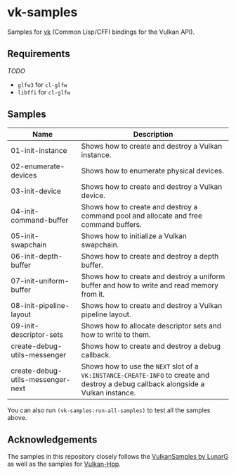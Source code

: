 # vk-samples
Samples for [vk](https://github.com/JolifantoBambla/vk) (Common Lisp/CFFI bindings for the Vulkan API).

## Requirements
*TODO*

* `glfw3` for `cl-glfw`
* `libffi` for `cl-glfw`

## Samples
| Name | Description |
| -----| ----------- |
| 01-init-instance | Shows how to create and destroy a Vulkan instance. |
| 02-enumerate-devices | Shows how to enumerate physical devices. |
| 03-init-device | Shows how to create and destroy a Vulkan device. |
| 04-init-command-buffer | Shows how to create and destroy a command pool and allocate and free command buffers. |
| 05-init-swapchain | Shows how to initialize a Vulkan swapchain. |
| 06-init-depth-buffer | Shows how to create and destroy a depth buffer. |
| 07-init-uniform-buffer | Shows how to create and destroy a uniform buffer and how to write and read memory from it. |
| 08-init-pipeline-layout | Shows how to create and destroy a Vulkan pipeline layout. |
| 09-init-descriptor-sets | Shows how to allocate descriptor sets and how to write to them. |
| create-debug-utils-messenger | Shows how to create and destroy a debug callback. |
| create-debug-utils-messenger-next | Shows how to use the `NEXT` slot of a `VK:INSTANCE-CREATE-INFO` to create and destroy a debug callback alongside a Vulkan instance. |

You can also run `(vk-samples:run-all-samples)` to test all the samples above.

## Acknowledgements
The samples in this repository closely follows the [VulkanSamples by LunarG](https://github.com/LunarG/VulkanSamples) as well as the samples for [Vulkan-Hpp](https://github.com/KhronosGroup/Vulkan-Hpp).
